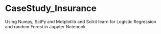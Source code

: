 # CaseStudy_Insurance
Using Numpy, SciPy and Motplotlib and Scikit learn for Logistic Regression and random Forest in Jupyter Notenook
